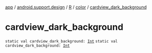 [app](../../../index.md) / [android.support.design](../../index.md) / [R](../index.md) / [color](index.md) / [cardview_dark_background](./cardview_dark_background.md)

# cardview_dark_background

`static val cardview_dark_background: `[`Int`](https://kotlinlang.org/api/latest/jvm/stdlib/kotlin/-int/index.html)
`static val cardview_dark_background: `[`Int`](https://kotlinlang.org/api/latest/jvm/stdlib/kotlin/-int/index.html)